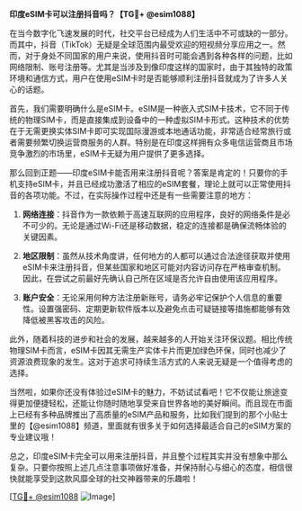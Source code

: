 **印度eSIM卡可以注册抖音吗？【TG💪+ @esim1088】**

在当今数字化飞速发展的时代，社交平台已经成为人们生活中不可或缺的一部分。而其中，抖音（TikTok）无疑是全球范围内最受欢迎的短视频分享应用之一。然而，对于身处不同国家的用户来说，使用抖音时可能会遇到各种各样的问题，比如网络限制、账号注册等。尤其是当涉及到像印度这样的国家时，由于其独特的政策环境和通信方式，用户在使用eSIM卡时是否能够顺利注册抖音就成为了许多人关心的话题。

首先，我们需要明确什么是eSIM卡。eSIM是一种嵌入式SIM卡技术，它不同于传统的物理SIM卡，而是直接集成到设备中的一种虚拟SIM卡形式。这种技术的优势在于无需更换实体SIM卡即可实现国际漫游或本地通话功能，非常适合经常旅行或者需要频繁切换运营商服务的人群。特别是在印度这样拥有众多电信运营商且市场竞争激烈的市场里，eSIM卡无疑为用户提供了更多选择。

那么回到正题——印度eSIM卡能否用来注册抖音呢？答案是肯定的！只要你的手机支持eSIM卡，并且已经成功激活了相应的eSIM套餐，理论上就可以正常使用抖音的各项功能。不过，在实际操作过程中还是有一些需要注意的地方：

1. **网络连接**：抖音作为一款依赖于高速互联网的应用程序，良好的网络条件是必不可少的。无论是通过Wi-Fi还是移动数据，稳定的连接都是确保流畅体验的关键因素。
   
2. **地区限制**：虽然从技术角度讲，任何地方的人都可以通过合法途径获取并使用eSIM卡来注册抖音，但某些国家和地区可能对内容访问存在严格审查机制。因此，在尝试之前最好先确认自己所在区域是否允许自由使用该应用程序。
   
3. **账户安全**：无论采用何种方法注册新账号，请务必牢记保护个人信息的重要性。设置强密码、定期更新软件版本以及避免点击可疑链接等措施都能够有效降低被黑客攻击的风险。

此外，随着科技的进步和社会的发展，越来越多的人开始关注环保议题。相比传统物理SIM卡而言，eSIM卡因其无需生产实体卡片而更加绿色环保，同时也减少了资源浪费现象的发生。这对于追求可持续生活方式的人来说无疑是一个值得考虑的选择。

当然啦，如果你还没有体验过eSIM卡的魅力，不妨试试看吧！它不仅能让旅途变得更加便捷轻松，还能让你随时随地享受来自世界各地的美好瞬间。而且现在市面上已经有多种品牌推出了高质量的eSIM产品和服务，比如我们提到的那个小贴士里的【@esim1088】频道，里面就有很多关于如何选择最适合自己的eSIM方案的专业建议哦！

总之，印度eSIM卡完全可以用来注册抖音，并且整个过程其实并没有想象中那么复杂。只要你按照上述几点注意事项做好准备，并保持耐心与细心的态度，相信很快就能享受到这款风靡全球的社交神器带来的乐趣啦！

[[TG💪+ @esim1088](https://t.me/s/esim1088) ![Image](https://i.postimg.cc/4NQfJmqS/Snipaste-2025-05-13-00-14-12.png)]
